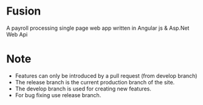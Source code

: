 # Fusion 
A payroll processing single page web app written in Angular js  & Asp.Net Web Api

# Note
* Features can only be introduced by a pull request (from develop branch)
* The release branch is the current production branch of the site.
* The develop branch is used for creating new features.
* For bug fixing use release branch.
  